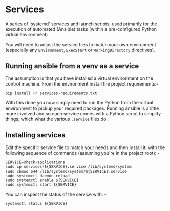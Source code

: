 # Services
A series of 'systemd' services and launch scripts, used primarily for the execution
of automated (Ansible) tasks (within a pre-configured Python virtual environment)

You will need to adjust the service files to match your own environment
(especially any `Environment`, `ExecStart` or `WorkingDirectory` directives).

## Running ansible from a venv as a service
The assumption is that you have installed a virtual environment on the control machine.
From the environment install the project requirements:-

    pip install -r services-requirements.txt

With this done you now simply need to run the Python from the virtual environment
to pickup your required packages. Running ansible is a little more involved
and so each service comes with a Python script to simplify things, which what the
various `.service` files do.

## Installing services
Edit the specific service file to match your needs and then install it, with
the following sequence of commands (assuming you're in the project root): -

    SERVICE=check-applications
    sudo cp services/${SERVICE}.service /lib/systemd/system
    sudo chmod 644 /lib/systemd/system/${SERVICE}.service
    sudo systemctl daemon-reload
    sudo systemctl enable ${SERVICE}
    sudo systemctl start ${SERVICE}

You can inspect the status of the service with: -

    systemctl status ${SERVICE}
